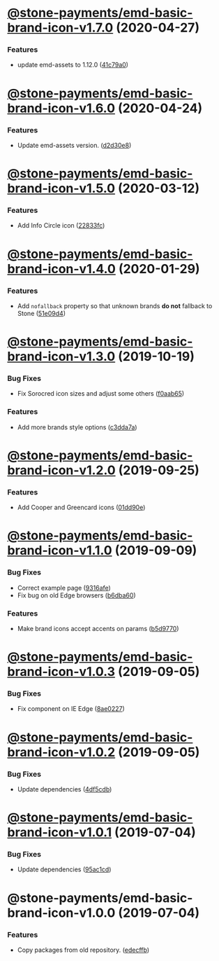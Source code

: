 # [@stone-payments/emd-basic-brand-icon-v1.7.0](https://github.com/stone-payments/emerald-web-framework/compare/@stone-payments/emd-basic-brand-icon-v1.6.0...@stone-payments/emd-basic-brand-icon-v1.7.0) (2020-04-27)


### Features

* update emd-assets to 1.12.0 ([41c79a0](https://github.com/stone-payments/emerald-web-framework/commit/41c79a0033e4442212e9c0603e2cf7b2ae4526d8))

# [@stone-payments/emd-basic-brand-icon-v1.6.0](https://github.com/stone-payments/emerald-web-framework/compare/@stone-payments/emd-basic-brand-icon-v1.5.0...@stone-payments/emd-basic-brand-icon-v1.6.0) (2020-04-24)


### Features

* Update emd-assets version. ([d2d30e8](https://github.com/stone-payments/emerald-web-framework/commit/d2d30e870e9d8999531eb197eeaaccf59a91da71))

# [@stone-payments/emd-basic-brand-icon-v1.5.0](https://github.com/stone-payments/emerald-web-framework/compare/@stone-payments/emd-basic-brand-icon-v1.4.0...@stone-payments/emd-basic-brand-icon-v1.5.0) (2020-03-12)


### Features

* Add Info Circle icon ([22833fc](https://github.com/stone-payments/emerald-web-framework/commit/22833fc))

# [@stone-payments/emd-basic-brand-icon-v1.4.0](https://github.com/stone-payments/emerald-web-framework/compare/@stone-payments/emd-basic-brand-icon-v1.3.0...@stone-payments/emd-basic-brand-icon-v1.4.0) (2020-01-29)


### Features

* Add `nofallback` property so that unknown brands **do not** fallback to Stone ([51e09d4](https://github.com/stone-payments/emerald-web-framework/commit/51e09d4))

# [@stone-payments/emd-basic-brand-icon-v1.3.0](https://github.com/stone-payments/emerald-web-framework/compare/@stone-payments/emd-basic-brand-icon-v1.2.0...@stone-payments/emd-basic-brand-icon-v1.3.0) (2019-10-19)


### Bug Fixes

* Fix Sorocred icon sizes and adjust some others ([f0aab65](https://github.com/stone-payments/emerald-web-framework/commit/f0aab65))


### Features

* Add more brands style options ([c3dda7a](https://github.com/stone-payments/emerald-web-framework/commit/c3dda7a))

# [@stone-payments/emd-basic-brand-icon-v1.2.0](https://github.com/stone-payments/emerald-web-framework/compare/@stone-payments/emd-basic-brand-icon-v1.1.0...@stone-payments/emd-basic-brand-icon-v1.2.0) (2019-09-25)


### Features

* Add Cooper and Greencard icons ([01dd90e](https://github.com/stone-payments/emerald-web-framework/commit/01dd90e))

# [@stone-payments/emd-basic-brand-icon-v1.1.0](https://github.com/stone-payments/emerald-web-framework/compare/@stone-payments/emd-basic-brand-icon-v1.0.3...@stone-payments/emd-basic-brand-icon-v1.1.0) (2019-09-09)


### Bug Fixes

* Correct example page ([9316afe](https://github.com/stone-payments/emerald-web-framework/commit/9316afe))
* Fix bug on old Edge browsers ([b6dba60](https://github.com/stone-payments/emerald-web-framework/commit/b6dba60))


### Features

* Make brand icons accept accents on params ([b5d9770](https://github.com/stone-payments/emerald-web-framework/commit/b5d9770))

# [@stone-payments/emd-basic-brand-icon-v1.0.3](https://github.com/stone-payments/emerald-web-framework/compare/@stone-payments/emd-basic-brand-icon-v1.0.2...@stone-payments/emd-basic-brand-icon-v1.0.3) (2019-09-05)


### Bug Fixes

* Fix component on IE Edge ([8ae0227](https://github.com/stone-payments/emerald-web-framework/commit/8ae0227))

# [@stone-payments/emd-basic-brand-icon-v1.0.2](https://github.com/stone-payments/emerald-web-framework/compare/@stone-payments/emd-basic-brand-icon-v1.0.1...@stone-payments/emd-basic-brand-icon-v1.0.2) (2019-09-05)


### Bug Fixes

* Update dependencies ([4df5cdb](https://github.com/stone-payments/emerald-web-framework/commit/4df5cdb))

# [@stone-payments/emd-basic-brand-icon-v1.0.1](https://github.com/stone-payments/emerald-web-framework/compare/@stone-payments/emd-basic-brand-icon-v1.0.0...@stone-payments/emd-basic-brand-icon-v1.0.1) (2019-07-04)


### Bug Fixes

* Update dependencies ([95ac1cd](https://github.com/stone-payments/emerald-web-framework/commit/95ac1cd))

# @stone-payments/emd-basic-brand-icon-v1.0.0 (2019-07-04)


### Features

* Copy packages from old repository. ([edecffb](https://github.com/stone-payments/emerald-web-framework/commit/edecffb))
